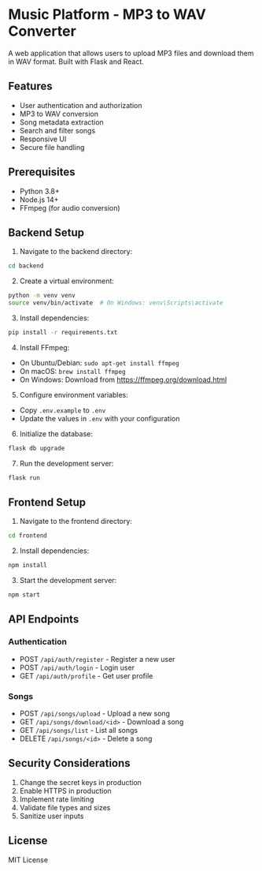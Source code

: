 # Music Platform - MP3 to WAV Converter

A web application that allows users to upload MP3 files and download them in WAV format. Built with Flask and React.

## Features

- User authentication and authorization
- MP3 to WAV conversion
- Song metadata extraction
- Search and filter songs
- Responsive UI
- Secure file handling

## Prerequisites

- Python 3.8+
- Node.js 14+
- FFmpeg (for audio conversion)

## Backend Setup

1. Navigate to the backend directory:
```bash
cd backend
```

2. Create a virtual environment:
```bash
python -m venv venv
source venv/bin/activate  # On Windows: venv\Scripts\activate
```

3. Install dependencies:
```bash
pip install -r requirements.txt
```

4. Install FFmpeg:
- On Ubuntu/Debian: `sudo apt-get install ffmpeg`
- On macOS: `brew install ffmpeg`
- On Windows: Download from https://ffmpeg.org/download.html

5. Configure environment variables:
- Copy `.env.example` to `.env`
- Update the values in `.env` with your configuration

6. Initialize the database:
```bash
flask db upgrade
```

7. Run the development server:
```bash
flask run
```

## Frontend Setup

1. Navigate to the frontend directory:
```bash
cd frontend
```

2. Install dependencies:
```bash
npm install
```

3. Start the development server:
```bash
npm start
```

## API Endpoints

### Authentication
- POST `/api/auth/register` - Register a new user
- POST `/api/auth/login` - Login user
- GET `/api/auth/profile` - Get user profile

### Songs
- POST `/api/songs/upload` - Upload a new song
- GET `/api/songs/download/<id>` - Download a song
- GET `/api/songs/list` - List all songs
- DELETE `/api/songs/<id>` - Delete a song

## Security Considerations

1. Change the secret keys in production
2. Enable HTTPS in production
3. Implement rate limiting
4. Validate file types and sizes
5. Sanitize user inputs

## License

MIT License 